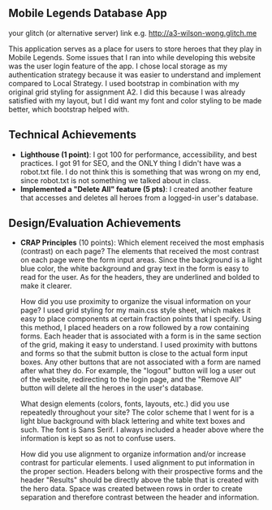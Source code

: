 ## Mobile Legends Database App

your glitch (or alternative server) link e.g. http://a3-wilson-wong.glitch.me

This application serves as a place for users to store heroes that they play in Mobile Legends. Some issues that
I ran into while developing this website was the user login feature of the app. I chose local storage as my
authentication strategy because it was easier to understand and implement compared to Local Strategy. I used
bootstrap in combination with my original grid styling for assignment A2. I did this because I was already
satisfied with my layout, but I did want my font and color styling to be made better, which bootstrap helped
with.

## Technical Achievements
- **Lighthouse (1 point)**: I got 100 for performance, accessibility, and best practices. I got 91 for SEO, and the ONLY
                            thing I didn't have was a robot.txt file. I do not think this is something that was wrong
                            on my end, since robot.txt is not something we talked about in class.
- **Implemented a "Delete All" feature (5 pts)**: I created another feature that accesses and deletes all heroes from
                                                  a logged-in user's database.
## Design/Evaluation Achievements
- **CRAP Principles** (10 points):
  Which element received the most emphasis (contrast) on each page?
    The elements that received the most contrast on each page were the form input areas. Since the background is
  a light blue color, the white background and gray text in the form is easy to read for the user. As for the
  headers, they are underlined and bolded to make it clearer.

  How did you use proximity to organize the visual information on your page?
    I used grid styling for my main.css style sheet, which makes it easy to place components at certain fraction
  points that I specify. Using this method, I placed headers on a row followed by a row containing forms. Each
  header that is associated with a form is in the same section of the grid, making it easy to understand. I used
  proximity with buttons and forms so that the submit button is close to the actual form input boxes. Any other
  buttons that are not associated with a form are named after what they do. For example, the "logout" button will
  log a user out of the website, redirecting to the login page, and the "Remove All" button will delete all the
  heroes in the user's database.

  What design elements (colors, fonts, layouts, etc.) did you use repeatedly throughout your site?
    The color scheme that I went for is a light blue background with black lettering and white text boxes and such.
  The font is Sans Serif. I always included a header above where the information is kept so as not to confuse
  users.

  How did you use alignment to organize information and/or increase contrast for particular elements.
    I used alignment to put information in the proper section. Headers belong with their prospective forms and
  the header "Results" should be directly above the table that is created with the hero data. Space was created
  between rows in order to create separation and therefore contrast between the header and information.